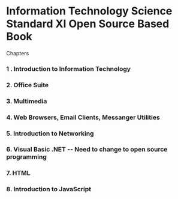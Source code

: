 # Information Technology Science Standard XI Open Source Based Book 

Chapters 

### 1 . Introduction to Information Technology 
### 2. Office Suite 
### 3. Multimedia 
### 4. Web Browsers, Email Clients, Messanger Utilities 
### 5. Introduction to Networking 
### 6. Visual Basic .NET  -- Need to change to open source programming
### 7. HTML 
### 8. Introduction to JavaScript 


